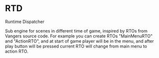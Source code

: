 # RTD
Runtime Dispatcher

Sub engine for scenes in different time of game, inspired by RTOs from Vangers source code.
For example you can create RTOs "MainMenuRTO" and "ActionRTO", and at start of game player will be in the menu, and after play button will be pressed
current RTO will change from main menu to action RTO.

